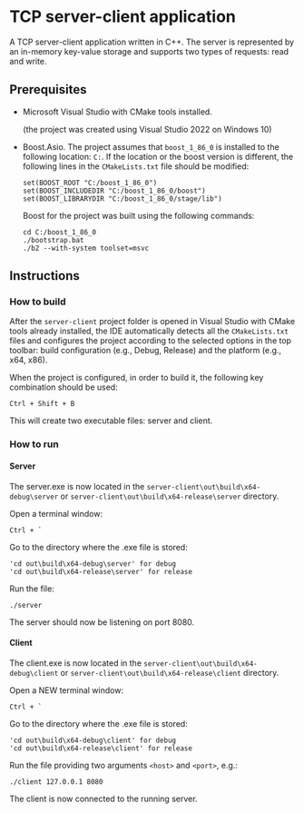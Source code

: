 # TCP server-client application

A TCP server-client application written in C++. The server is represented by an in-memory key-value storage and supports two types of requests: read and write.

## Prerequisites

- Microsoft Visual Studio with CMake tools installed.

	(the project was created using Visual Studio 2022 on Windows 10)
- Boost.Asio.
	The project assumes that `boost_1_86_0` is installed to the following location: `C:`.
	If the location or the boost version is different, the following lines in the `CMakeLists.txt` file should be modified:
 
    ```
    set(BOOST_ROOT "C:/boost_1_86_0")
    set(BOOST_INCLUDEDIR "C:/boost_1_86_0/boost")
    set(BOOST_LIBRARYDIR "C:/boost_1_86_0/stage/lib")
    ```

    Boost for the project was built using the following commands:

    ```
    cd C:/boost_1_86_0
    ./bootstrap.bat
    ./b2 --with-system toolset=msvc
    ```

## Instructions

### How to build

After the `server-client` project folder is opened in Visual Studio with CMake tools already installed, the IDE automatically detects all the `CMakeLists.txt` files and configures the project according to the selected options in the top toolbar: build configuration (e.g., Debug, Release) and the platform (e.g., x64, x86).

When the project is configured, in order to build it, the following key combination should be used:

```
Ctrl + Shift + B
```

This will create two executable files: server and client.

### How to run

#### Server

The server.exe is now located in the `server-client\out\build\x64-debug\server` or `server-client\out\build\x64-release\server` directory.

Open a terminal window:

```
Ctrl + `
```

Go to the directory where the .exe file is stored:

```
'cd out\build\x64-debug\server' for debug
'cd out\build\x64-release\server' for release
```

Run the file:

```
./server
```

The server should now be listening on port 8080.

#### Client

The client.exe is now located in the `server-client\out\build\x64-debug\client` or `server-client\out\build\x64-release\client` directory.

Open a NEW terminal window:

```
Ctrl + `
```

Go to the directory where the .exe file is stored:

```
'cd out\build\x64-debug\client' for debug
'cd out\build\x64-release\client' for release
```

Run the file providing two arguments `<host>` and `<port>`, e.g.:

```
./client 127.0.0.1 8080
```

The client is now connected to the running server.